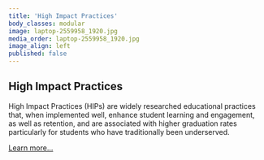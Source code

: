 ```yaml
---
title: 'High Impact Practices'
body_classes: modular
image: laptop-2559958_1920.jpg
media_order: laptop-2559958_1920.jpg
image_align: left
published: false
---
```


## High Impact Practices
High Impact Practices (HIPs) are widely researched educational practices that, when implemented well, enhance student learning and engagement, as well as retention, and are associated with higher graduation rates particularly for students who have traditionally been underserved.

[Learn more...](https://multi-access.twu.ca/teaching/multi-access?classes=btn,mt-4,w-content,block)
